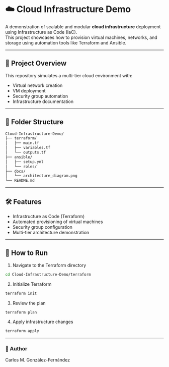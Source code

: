 # ☁️ Cloud Infrastructure Demo

A demonstration of scalable and modular **cloud infrastructure** deployment using Infrastructure as Code (IaC).  
This project showcases how to provision virtual machines, networks, and storage using automation tools like Terraform and Ansible.

---

## 🧩 Project Overview
This repository simulates a multi-tier cloud environment with:  
- Virtual network creation  
- VM deployment  
- Security group automation  
- Infrastructure documentation

---

## 📂 Folder Structure
```bash
Cloud-Infrastructure-Demo/
├── terraform/
│   ├── main.tf
│   ├── variables.tf
│   └── outputs.tf
├── ansible/
│   ├── setup.yml
│   └── roles/
├── docs/
│   └── architecture_diagram.png
└── README.md
```
---
## 🛠️ Features
- Infrastructure as Code (Terraform)
- Automated provisioning of virtual machines
- Security group configuration
- Multi-tier architecture demonstration
---
## 🚀 How to Run
1. Navigate to the Terraform directory
```bash
cd Cloud-Infrastructure-Demo/terraform
```
2. Initialize Terraform
```bash
terraform init
```
3. Review the plan
```bash
terraform plan
```
4. Apply infrastructure changes
```bash
terraform apply
```
---
### 👤 Author
Carlos M. González-Fernández
